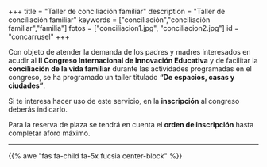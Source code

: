 +++
title = "Taller de conciliación familiar"
description = "Taller de conciliación familiar"
keywords = ["conciliación","conciliación familiar","familia"]
fotos = ["conciliacion1.jpg", "conciliacion2.jpg"]
id = "concarrusel"
+++

Con objeto de atender la demanda de los padres y madres interesados en acudir al **II Congreso Internacional de Innovación Educativa** y de facilitar la **conciliación de la vida familiar** durante las actividades programadas en el congreso, se ha programado un taller titulado **“De espacios, casas y ciudades”**.

Si te interesa hacer uso de este servicio, en la **inscripción** al congreso deberás indicarlo.

Para la reserva de plaza se tendrá en cuenta el **orden de inscripción** hasta completar aforo máximo.


---

{{% awe  "fas fa-child fa-5x fucsia center-block"  %}}


